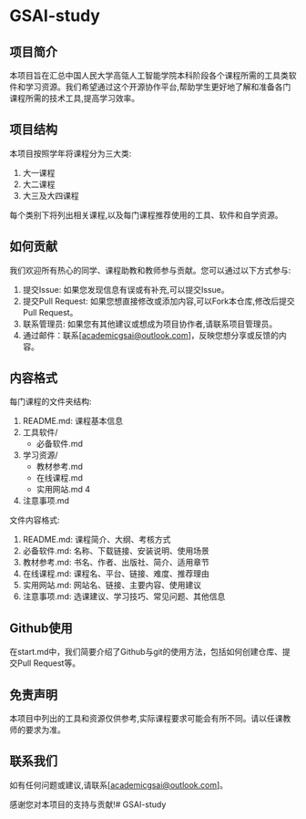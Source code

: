 # GSAI-study

## 项目简介

本项目旨在汇总中国人民大学高瓴人工智能学院本科阶段各个课程所需的工具类软件和学习资源。我们希望通过这个开源协作平台,帮助学生更好地了解和准备各门课程所需的技术工具,提高学习效率。

## 项目结构

本项目按照学年将课程分为三大类:

1. 大一课程
2. 大二课程
3. 大三及大四课程

每个类别下将列出相关课程,以及每门课程推荐使用的工具、软件和自学资源。

## 如何贡献

我们欢迎所有热心的同学、课程助教和教师参与贡献。您可以通过以下方式参与:

1. 提交Issue: 如果您发现信息有误或有补充,可以提交Issue。
2. 提交Pull Request: 如果您想直接修改或添加内容,可以Fork本仓库,修改后提交Pull Request。
3. 联系管理员: 如果您有其他建议或想成为项目协作者,请联系项目管理员。
4. 通过邮件：联系[academicgsai@outlook.com]，反映您想分享或反馈的内容。

## 内容格式

每门课程的文件夹结构:

1. README.md: 课程基本信息
2. 工具软件/
   - 必备软件.md
3. 学习资源/
   - 教材参考.md
   - 在线课程.md
   - 实用网站.md
  4
4. 注意事项.md

文件内容格式:

1. README.md: 课程简介、大纲、考核方式
2. 必备软件.md: 名称、下载链接、安装说明、使用场景
3. 教材参考.md: 书名、作者、出版社、简介、适用章节
4. 在线课程.md: 课程名、平台、链接、难度、推荐理由
5. 实用网站.md: 网站名、链接、主要内容、使用建议
6. 注意事项.md: 选课建议、学习技巧、常见问题、其他信息




## Github使用

在start.md中，我们简要介绍了Github与git的使用方法，包括如何创建仓库、提交Pull Request等。

## 免责声明

本项目中列出的工具和资源仅供参考,实际课程要求可能会有所不同。请以任课教师的要求为准。

## 联系我们

如有任何问题或建议,请联系[academicgsai@outlook.com]。

感谢您对本项目的支持与贡献!# GSAI-study
